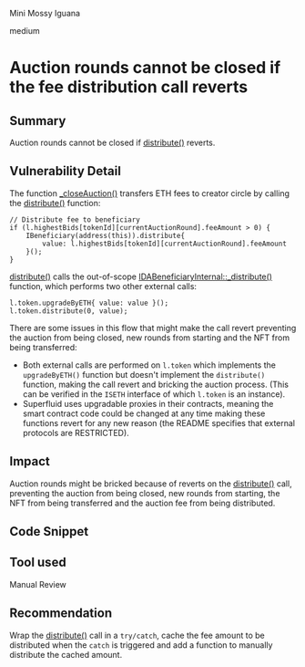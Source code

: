 Mini Mossy Iguana

medium

# Auction rounds cannot be closed if the fee distribution call reverts

## Summary
Auction rounds cannot be closed if [distribute()](https://github.com/sherlock-audit/2024-02-radicalxchange/blob/main/pco-art/contracts/beneficiary/facets/IDABeneficiaryFacet.sol#L69) reverts.

## Vulnerability Detail
The function [_closeAuction()](https://github.com/sherlock-audit/2024-02-radicalxchange/blob/main/pco-art/contracts/auction/EnglishPeriodicAuctionInternal.sol#L465) transfers ETH fees to creator circle by calling the [distribute()](https://github.com/sherlock-audit/2024-02-radicalxchange/blob/main/pco-art/contracts/beneficiary/facets/IDABeneficiaryFacet.sol#L69) function:
```solidity
// Distribute fee to beneficiary
if (l.highestBids[tokenId][currentAuctionRound].feeAmount > 0) {
    IBeneficiary(address(this)).distribute{
        value: l.highestBids[tokenId][currentAuctionRound].feeAmount
    }();
}
```

[distribute()](https://github.com/sherlock-audit/2024-02-radicalxchange/blob/main/pco-art/contracts/beneficiary/facets/IDABeneficiaryFacet.sol#L69) calls the out-of-scope [IDABeneficiaryInternal::_distribute()](https://github.com/sherlock-audit/2024-02-radicalxchange/blob/main/pco-art/contracts/beneficiary/IDABeneficiaryInternal.sol#L78-L89) function, which performs two other external calls:
```solidity
l.token.upgradeByETH{ value: value }();
l.token.distribute(0, value);
```

There are some issues in this flow that might make the call revert preventing the auction from being closed, new rounds from starting and the NFT from being transferred:
- Both external calls are performed on `l.token` which implements the `upgradeByETH()` function but doesn't implement the `distribute()` function, making the call revert and bricking the auction process. (This can be verified in the `ISETH` interface of which `l.token` is an instance).
- Superfluid uses upgradable proxies in their contracts, meaning the smart contract code could be changed at any time making these functions revert for any new reason (the README specifies that external protocols are RESTRICTED).


## Impact
Auction rounds might be bricked because of reverts on the [distribute()](https://github.com/sherlock-audit/2024-02-radicalxchange/blob/main/pco-art/contracts/beneficiary/facets/IDABeneficiaryFacet.sol#L69) call, preventing the auction from being closed, new rounds from starting, the NFT from being transferred and the auction fee from being distributed.

## Code Snippet

## Tool used

Manual Review

## Recommendation
Wrap the [distribute()](https://github.com/sherlock-audit/2024-02-radicalxchange/blob/main/pco-art/contracts/beneficiary/facets/IDABeneficiaryFacet.sol#L69) call in a `try/catch`, cache the fee amount to be distributed when the `catch` is triggered and add a function to manually distribute the cached amount.
